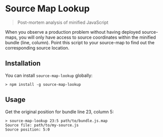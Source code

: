 # Source Map Lookup

> Post-mortem analysis of minified JavaScript

When you observe a production problem without having deployed source-maps, you will only have access to source coordinates within the minified bundle (line, column).
Point this script to your source-map to find out the corresponding source location.


## Installation

You can install `source-map-lookup` globally:

```console
> npm install -g source-map-lookup
```


## Usage

Get the original position for bundle line 23, column 5:

```console
> source-map-lookup 23:5 path/to/bundle.js.map
Source file: path/to/my-source.js
Source position: 5:0
```
